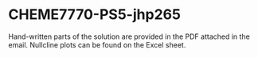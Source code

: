 # CHEME7770-PS5-jhp265

Hand-written parts of the solution are provided in the PDF attached in the email. Nullcline plots can be found on the Excel sheet.
